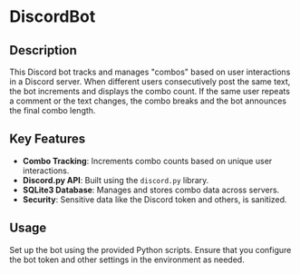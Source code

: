 # DiscordBot

## Description

This Discord bot tracks and manages "combos" based on user interactions in a Discord server. When different users consecutively post the same text, the bot increments and displays the combo count. If the same user repeats a comment or the text changes, the combo breaks and the bot announces the final combo length.

## Key Features

- **Combo Tracking**: Increments combo counts based on unique user interactions.
- **Discord.py API**: Built using the `discord.py` library.
- **SQLite3 Database**: Manages and stores combo data across servers.
- **Security**: Sensitive data like the Discord token and others, is sanitized.

## Usage

Set up the bot using the provided Python scripts. Ensure that you configure the bot token and other settings in the environment as needed.
